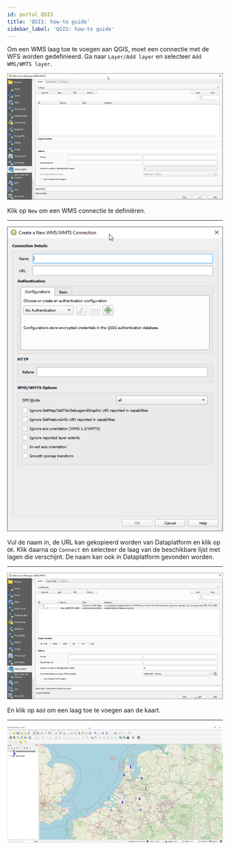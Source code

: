 ```yaml
---
id: portal_QGIS
title: 'QGIS: how-to guide'
sidebar_label: 'QGIS: how-to guide'
---
```


Om een WMS laag toe te voegen aan QGIS, moet een connectie met de WFS worden gedefinieerd. 
Ga naar `Layer/Add layer` en selecteer `Add WMS/WMTS layer`.

![imageStyle: Dataplatform QGIS](assets/Dataplatform/PortalQGIS/Picture1.png)
 
Klik op `New` om een WMS connectie te definiëren.

---

![imageStyle: Dataplatform QGIS](assets/Dataplatform/PortalQGIS/Picture2.png)
 
 Vul de naam in, de URL kan gekopieerd worden van Dataplatform en klik op `OK`. Klik daarna op `Connect` en selecteer de laag van de beschikbare lijst met lagen die verschijnt. De naam kan ook in Dataplatform gevonden worden.

--- 

![imageStyle: Dataplatform QGIS](assets/Dataplatform/PortalQGIS/Picture3.png)
 
En klik op `Add` om een laag toe te voegen aan de kaart.

---

![imageStyle: Dataplatform QGIS](assets/Dataplatform/PortalQGIS/Picture4.png)
